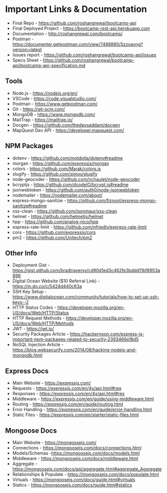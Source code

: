# Important Links & Documentation

- Final Repo - https://github.com/roshangrewal/bootcamp-api
- Final Deployed Project - https://bootcamp-rest-api.herokuapp.com
- Documentation - http://roshangrewal.com/bootcamp/
- Postman - https://documenter.getpostman.com/view/7488880/Szzoavng?version=latest
- Issues report - https://github.com/roshangrewal/bootcamp-api/issues
- Specs Sheet - https://github.com/roshangrewal/bootcamp-api/bootcamp-api-specification.md

## Tools

- Node.js - https://nodejs.org/en/
- VSCode - https://code.visualstudio.com/
- Postman - https://www.getpostman.com/
- Git - https://git-scm.com/
- MongoDB - https://www.mongodb.com/
- MailTrap - https://mailtrap.io/
- Docgen - https://github.com/thedevsaddam/docgen
- MapQuest Dev API - https://developer.mapquest.com/

## NPM Packages

- dotenv - https://github.com/motdotla/dotenv#readme
- morgan - https://github.com/expressjs/morgan
- colors - https://github.com/Marak/colors.js
- slugify - https://github.com/simov/slugify
- node-geocoder - https://github.com/nchaulet/node-geocoder
- bcryptjs - https://github.com/dcodeIO/bcrypt.js#readme
- jsonwebtoken - https://github.com/auth0/node-jsonwebtoken
- nodemailer - https://nodemailer.com/about/
- express-mongo-sanitize - https://github.com/fiznool/express-mongo-sanitize#readme
- xss-clean - https://github.com/jsonmaur/xss-clean
- helmet - https://github.com/helmetjs/helmet
- hpp - https://github.com/analog-nico/hpp
- express-rate-limit - https://github.com/nfriedly/express-rate-limit
- cors - https://github.com/expressjs/cors
- pm2 - https://github.com/Unitech/pm2

## Other Info

- Deployment Gist - https://gist.github.com/bradtraversy/cd90d1ed3c462fe3bddd11bf8953a896
- Digital Ocean Website (\$10 Referral Link) - https://m.do.co/c/5424d440c63a
- SSH Key Setup - https://www.digitalocean.com/community/tutorials/how-to-set-up-ssh-keys--2
- HTTP Status Codes - https://developer.mozilla.org/en-US/docs/Web/HTTP/Status
- HTTP Request Methods - https://developer.mozilla.org/en-US/docs/Web/HTTP/Methods
- JWT - https://jwt.io/
- Security Packages Article - https://hackernoon.com/express-js-important-npm-packages-related-to-security-2393466e18d5
- NoSQL Injection Article - https://blog.websecurify.com/2014/08/hacking-nodejs-and-mongodb.html

## Express Docs

- Main Website - https://expressjs.com/
- Requests - https://expressjs.com/en/4x/api.html#req
- Responses - https://expressjs.com/en/4x/api.html#res
- Middleware - https://expressjs.com/en/guide/using-middleware.html
- Routing - https://expressjs.com/en/guide/routing.html
- Error Handling - https://expressjs.com/en/guide/error-handling.html
- Static Files - https://expressjs.com/en/starter/static-files.html

## Mongoose Docs

- Main Website - https://mongoosejs.com/
- Connections - https://mongoosejs.com/docs/connections.html
- Models/Schemas -https://mongoosejs.com/docs/models.html
- Middleware - https://mongoosejs.com/docs/middleware.html
- Aggregate - https://mongoosejs.com/docs/api/aggregate.html#aggregate_Aggregate
- Relationships & Populate - https://mongoosejs.com/docs/populate.html
- Virtuals - https://mongoosejs.com/docs/guide.html#virtuals
- Statics - https://mongoosejs.com/docs/guide.html#statics
